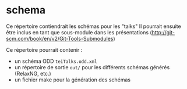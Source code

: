 # schema

Ce répertoire contiendrait les schémas pour les "talks"
Il pourrait ensuite être inclus en tant que sous-module dans les présentations (http://git-scm.com/book/en/v2/Git-Tools-Submodules)

Ce répertoire pourrait contenir :
- un schéma ODD `teiTalks.odd.xml`
- un répertoire de sortie `out/` pour les différents schémas générés (RelaxNG, etc.)
- un fichier make pour la génération des schémas
